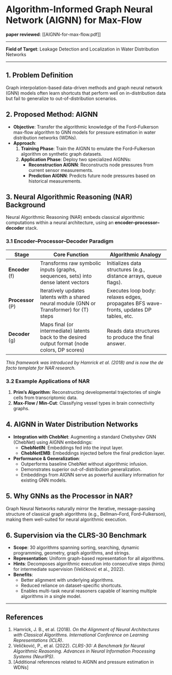 # Algorithm-Informed Graph Neural Network (AIGNN) for Max-Flow

**paper reviewed**: [[AIGNN-for-max-flow.pdf]]

---

**Field of Target**: Leakage Detection and Localization in Water Distribution Networks

---

## 1. Problem Definition

Graph interpolation-based data-driven methods and graph neural network (GNN) models often learn shortcuts that perform well on in-distribution data but fail to generalize to out-of-distribution scenarios.

## 2. Proposed Method: AIGNN

- **Objective**: Transfer the algorithmic knowledge of the Ford–Fulkerson max-flow algorithm to GNN models for pressure estimation in water distribution networks (WDNs).
- **Approach**:
  1. **Training Phase**: Train the AIGNN to emulate the Ford–Fulkerson algorithm on synthetic graph datasets.
  2. **Application Phase**: Deploy two specialized AIGNNs:
     - **Reconstruction AIGNN**: Reconstructs node pressures from current sensor measurements.
     - **Prediction AIGNN**: Predicts future node pressures based on historical measurements.

## 3. Neural Algorithmic Reasoning (NAR) Background

Neural Algorithmic Reasoning (NAR) embeds classical algorithmic computations within a neural architecture, using an **encoder–processor–decoder** stack.

### 3.1 Encoder–Processor–Decoder Paradigm

| Stage               | Core Function                                                                                  | Algorithmic Analogy                                                                                   |
|---------------------|-----------------------------------------------------------------------------------------------|-------------------------------------------------------------------------------------------------------|
| **Encoder** \(f\)  | Transforms raw symbolic inputs (graphs, sequences, sets) into dense latent vectors           | Initializes data structures (e.g., distance arrays, queue flags).                                      |
| **Processor** \(P\)| Iteratively updates latents with a shared neural module (GNN or Transformer) for \(T\) steps | Executes loop body: relaxes edges, propagates BFS wave-fronts, updates DP tables, etc.               |
| **Decoder** \(g\)  | Maps final (or intermediate) latents back to the desired output format (node colors, DP scores) | Reads data structures to produce the final answer.                                                    |

_This framework was introduced by Hamrick et al. (2018) and is now the de facto template for NAR research._

### 3.2 Example Applications of NAR

1. **Prim’s Algorithm**: Reconstructing developmental trajectories of single cells from transcriptomic data.
2. **Max-Flow / Min-Cut**: Classifying vessel types in brain connectivity graphs.

## 4. AIGNN in Water Distribution Networks

- **Integration with ChebNet**: Augmenting a standard Chebyshev GNN (ChebNet) using AIGNN embeddings:
  - **ChebNetIN**: Embeddings fed into the input layer.
  - **ChebNetEMB**: Embeddings injected before the final prediction layer.
- **Performance & Generalization**:
  - Outperforms baseline ChebNet without algorithmic infusion.
  - Demonstrates superior out-of-distribution generalization.
  - Embeddings from AIGNN serve as powerful auxiliary information for existing GNN models.

## 5. Why GNNs as the Processor in NAR?

Graph Neural Networks naturally mirror the iterative, message-passing structure of classical graph algorithms (e.g., Bellman–Ford, Ford–Fulkerson), making them well-suited for neural algorithmic execution.

## 6. Supervision via the CLRS-30 Benchmark

- **Scope**: 30 algorithms spanning sorting, searching, dynamic programming, geometry, graph algorithms, and strings.
- **Representation**: Uniform graph-based representation for all algorithms.
- **Hints**: Decomposes algorithmic execution into consecutive steps (hints) for intermediate supervision (Veličković et al., 2022).
- **Benefits**:
  - Better alignment with underlying algorithms.
  - Reduced reliance on dataset-specific shortcuts.
  - Enables multi-task neural reasoners capable of learning multiple algorithms in a single model.

---

## References

1. Hamrick, J. B., et al. (2018). *On the Alignment of Neural Architectures with Classical Algorithms.* _International Conference on Learning Representations (ICLR)_.
2. Veličković, P., et al. (2022). *CLRS-30: A Benchmark for Neural Algorithmic Reasoning.* _Advances in Neural Information Processing Systems (NeurIPS)_.
3. [Additional references related to AIGNN and pressure estimation in WDNs]

